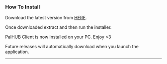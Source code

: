
### How To Install
Download the latest version from [HERE](https://github.com/Dekita/palhub-client/releases). 

Once downloaded extract and then run the installer.

PalHUB Client is now installed on your PC. Enjoy <3

Future releases will automatically download when you launch the application. 
<hr class="mt-1">

